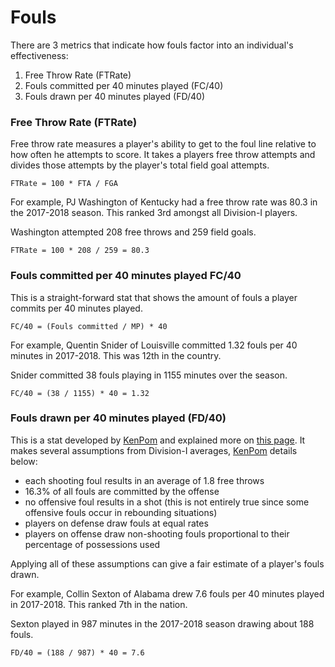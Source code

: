 # Fouls

There are 3 metrics that indicate how fouls factor into an individual's effectiveness:

1. Free Throw Rate \(FTRate\)
2. Fouls committed per 40 minutes played \(FC/40\)
3. Fouls drawn per 40 minutes played \(FD/40\)

### Free Throw Rate \(FTRate\)

Free throw rate measures a player's ability to get to the foul line relative to how often he attempts to score. It takes a players free throw attempts and divides those attempts by the player's total field goal attempts.

`FTRate = 100 * FTA / FGA`

For example, PJ Washington of Kentucky had a free throw rate was 80.3 in the 2017-2018 season. This ranked 3rd amongst all Division-I players.

Washington attempted 208 free throws and 259 field goals.

`FTRate = 100 * 208 / 259 = 80.3`

### Fouls committed per 40 minutes played FC/40

This is a straight-forward stat that shows the amount of fouls a player commits per 40 minutes played.

`FC/40 = (Fouls committed / MP) * 40`

For example, Quentin Snider of Louisville committed 1.32 fouls per 40 minutes in 2017-2018. This was 12th in the country.

Snider committed 38 fouls playing in 1155 minutes over the season.

`FC/40 = (38 / 1155) * 40 = 1.32`

### Fouls drawn per 40 minutes played \(FD/40\)

This is a stat developed by [KenPom](http://kenpom.com/) and explained more on [this page](http://kenpom.com/blog/help-with-team-page/). It makes several assumptions from Division-I averages, [KenPom](http://kenpom.com/) details below:

* each shooting foul results in an average of 1.8 free throws
* 16.3% of all fouls are committed by the offense
* no offensive foul results in a shot \(this is not entirely true since some offensive fouls occur in rebounding situations\)
* players on defense draw fouls at equal rates
* players on offense draw non-shooting fouls proportional to their percentage of possessions used

Applying all of these assumptions can give a fair estimate of a player's fouls drawn.

For example, Collin Sexton of Alabama drew 7.6 fouls per 40 minutes played in 2017-2018. This ranked 7th in the nation.

Sexton played in 987 minutes in the 2017-2018 season drawing about 188 fouls.

`FD/40 = (188 / 987) * 40 = 7.6`

